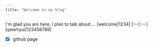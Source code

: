 ```yaml
---
title: "Welcome to my blog"
---
```


I'm glad you are here. I plan to talk about ...
|welcome|1234|
|:--|:--:|
|qwertyui|123456789|
- [x] github page

